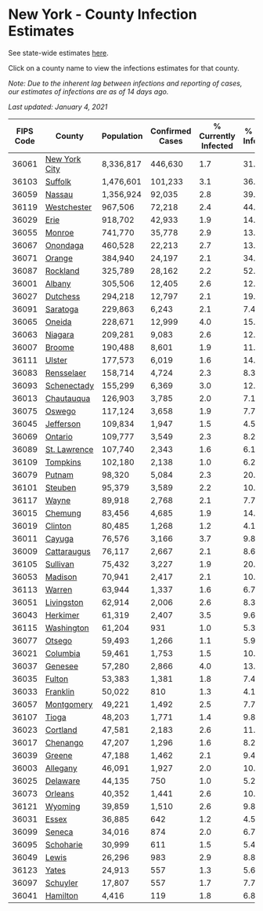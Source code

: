 # New York - County Infection Estimates

See state-wide estimates [here](/infections/us-ny).

Click on a county name to view the infections estimates for that county.

*Note: Due to the inherent lag between infections and reporting of cases, our estimates of infections are as of 14 days ago.*

*Last updated: January 4, 2021*

|   FIPS Code |                         County |   Population |   Confirmed Cases |   % Currently Infected |   % Total Infected |
|-------------|--------------------------------|--------------|-------------------|------------------------|--------------------|
|       36061 | [New York City](new-york-city) |    8,336,817 |           446,630 |                    1.7 |               31.5 |
|       36103 |             [Suffolk](suffolk) |    1,476,601 |           101,233 |                    3.1 |               36.2 |
|       36059 |               [Nassau](nassau) |    1,356,924 |            92,035 |                    2.8 |               39.4 |
|       36119 |     [Westchester](westchester) |      967,506 |            72,218 |                    2.4 |               44.9 |
|       36029 |                   [Erie](erie) |      918,702 |            42,933 |                    1.9 |               14.4 |
|       36055 |               [Monroe](monroe) |      741,770 |            35,778 |                    2.9 |               13.1 |
|       36067 |           [Onondaga](onondaga) |      460,528 |            22,213 |                    2.7 |               13.3 |
|       36071 |               [Orange](orange) |      384,940 |            24,197 |                    2.1 |               34.5 |
|       36087 |           [Rockland](rockland) |      325,789 |            28,162 |                    2.2 |               52.6 |
|       36001 |               [Albany](albany) |      305,506 |            12,405 |                    2.6 |               12.6 |
|       36027 |           [Dutchess](dutchess) |      294,218 |            12,797 |                    2.1 |               19.1 |
|       36091 |           [Saratoga](saratoga) |      229,863 |             6,243 |                    2.1 |                7.4 |
|       36065 |               [Oneida](oneida) |      228,671 |            12,999 |                    4.0 |               15.0 |
|       36063 |             [Niagara](niagara) |      209,281 |             9,083 |                    2.6 |               12.1 |
|       36007 |               [Broome](broome) |      190,488 |             8,601 |                    1.9 |               11.8 |
|       36111 |               [Ulster](ulster) |      177,573 |             6,019 |                    1.6 |               14.1 |
|       36083 |       [Rensselaer](rensselaer) |      158,714 |             4,724 |                    2.3 |                8.3 |
|       36093 |     [Schenectady](schenectady) |      155,299 |             6,369 |                    3.0 |               12.0 |
|       36013 |       [Chautauqua](chautauqua) |      126,903 |             3,785 |                    2.0 |                7.1 |
|       36075 |               [Oswego](oswego) |      117,124 |             3,658 |                    1.9 |                7.7 |
|       36045 |         [Jefferson](jefferson) |      109,834 |             1,947 |                    1.5 |                4.5 |
|       36069 |             [Ontario](ontario) |      109,777 |             3,549 |                    2.3 |                8.2 |
|       36089 |   [St. Lawrence](st.-lawrence) |      107,740 |             2,343 |                    1.6 |                6.1 |
|       36109 |           [Tompkins](tompkins) |      102,180 |             2,138 |                    1.0 |                6.2 |
|       36079 |               [Putnam](putnam) |       98,320 |             5,084 |                    2.3 |               20.6 |
|       36101 |             [Steuben](steuben) |       95,379 |             3,589 |                    2.2 |               10.6 |
|       36117 |                 [Wayne](wayne) |       89,918 |             2,768 |                    2.1 |                7.7 |
|       36015 |             [Chemung](chemung) |       83,456 |             4,685 |                    1.9 |               14.2 |
|       36019 |             [Clinton](clinton) |       80,485 |             1,268 |                    1.2 |                4.1 |
|       36011 |               [Cayuga](cayuga) |       76,576 |             3,166 |                    3.7 |                9.8 |
|       36009 |     [Cattaraugus](cattaraugus) |       76,117 |             2,667 |                    2.1 |                8.6 |
|       36105 |           [Sullivan](sullivan) |       75,432 |             3,227 |                    1.9 |               20.1 |
|       36053 |             [Madison](madison) |       70,941 |             2,417 |                    2.1 |               10.3 |
|       36113 |               [Warren](warren) |       63,944 |             1,337 |                    1.6 |                6.7 |
|       36051 |       [Livingston](livingston) |       62,914 |             2,006 |                    2.6 |                8.3 |
|       36043 |           [Herkimer](herkimer) |       61,319 |             2,407 |                    3.5 |                9.6 |
|       36115 |       [Washington](washington) |       61,204 |               931 |                    1.0 |                5.3 |
|       36077 |               [Otsego](otsego) |       59,493 |             1,266 |                    1.1 |                5.9 |
|       36021 |           [Columbia](columbia) |       59,461 |             1,753 |                    1.5 |               10.0 |
|       36037 |             [Genesee](genesee) |       57,280 |             2,866 |                    4.0 |               13.6 |
|       36035 |               [Fulton](fulton) |       53,383 |             1,381 |                    1.8 |                7.4 |
|       36033 |           [Franklin](franklin) |       50,022 |               810 |                    1.3 |                4.1 |
|       36057 |       [Montgomery](montgomery) |       49,221 |             1,492 |                    2.5 |                7.7 |
|       36107 |                 [Tioga](tioga) |       48,203 |             1,771 |                    1.4 |                9.8 |
|       36023 |           [Cortland](cortland) |       47,581 |             2,183 |                    2.6 |               11.2 |
|       36017 |           [Chenango](chenango) |       47,207 |             1,296 |                    1.6 |                8.2 |
|       36039 |               [Greene](greene) |       47,188 |             1,462 |                    2.1 |                9.4 |
|       36003 |           [Allegany](allegany) |       46,091 |             1,927 |                    2.0 |               10.4 |
|       36025 |           [Delaware](delaware) |       44,135 |               750 |                    1.0 |                5.2 |
|       36073 |             [Orleans](orleans) |       40,352 |             1,441 |                    2.6 |               10.4 |
|       36121 |             [Wyoming](wyoming) |       39,859 |             1,510 |                    2.6 |                9.8 |
|       36031 |                 [Essex](essex) |       36,885 |               642 |                    1.2 |                4.5 |
|       36099 |               [Seneca](seneca) |       34,016 |               874 |                    2.0 |                6.7 |
|       36095 |         [Schoharie](schoharie) |       30,999 |               611 |                    1.5 |                5.4 |
|       36049 |                 [Lewis](lewis) |       26,296 |               983 |                    2.9 |                8.8 |
|       36123 |                 [Yates](yates) |       24,913 |               557 |                    1.3 |                5.6 |
|       36097 |           [Schuyler](schuyler) |       17,807 |               557 |                    1.7 |                7.7 |
|       36041 |           [Hamilton](hamilton) |        4,416 |               119 |                    1.8 |                6.8 |